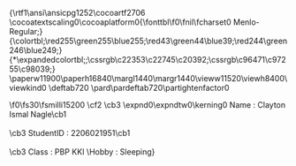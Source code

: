{\rtf1\ansi\ansicpg1252\cocoartf2706
\cocoatextscaling0\cocoaplatform0{\fonttbl\f0\fnil\fcharset0 Menlo-Regular;}
{\colortbl;\red255\green255\blue255;\red43\green44\blue39;\red244\green246\blue249;}
{\*\expandedcolortbl;;\cssrgb\c22353\c22745\c20392;\cssrgb\c96471\c97255\c98039;}
\paperw11900\paperh16840\margl1440\margr1440\vieww11520\viewh8400\viewkind0
\deftab720
\pard\pardeftab720\partightenfactor0

\f0\fs30\fsmilli15200 \cf2 \cb3 \expnd0\expndtw0\kerning0
Name       : Clayton Ismal Nagle\cb1 \
\
\cb3 StudentID  : 2206021951\cb1 \
\
\cb3 Class      : PBP KKI
\Hobby      : Sleeping}